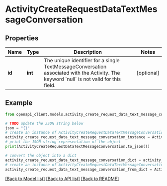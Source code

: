 # ActivityCreateRequestDataTextMessageConversation


## Properties

Name | Type | Description | Notes
------------ | ------------- | ------------- | -------------
**id** | **int** | The unique identifier for a single TextMessageConversation associated with the Activity. The keyword &#x60;null&#x60; is not valid for this field. | [optional] 

## Example

```python
from openapi_client.models.activity_create_request_data_text_message_conversation import ActivityCreateRequestDataTextMessageConversation

# TODO update the JSON string below
json = "{}"
# create an instance of ActivityCreateRequestDataTextMessageConversation from a JSON string
activity_create_request_data_text_message_conversation_instance = ActivityCreateRequestDataTextMessageConversation.from_json(json)
# print the JSON string representation of the object
print(ActivityCreateRequestDataTextMessageConversation.to_json())

# convert the object into a dict
activity_create_request_data_text_message_conversation_dict = activity_create_request_data_text_message_conversation_instance.to_dict()
# create an instance of ActivityCreateRequestDataTextMessageConversation from a dict
activity_create_request_data_text_message_conversation_from_dict = ActivityCreateRequestDataTextMessageConversation.from_dict(activity_create_request_data_text_message_conversation_dict)
```
[[Back to Model list]](../README.md#documentation-for-models) [[Back to API list]](../README.md#documentation-for-api-endpoints) [[Back to README]](../README.md)


